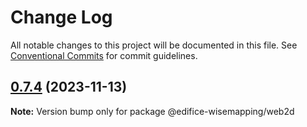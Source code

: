 # Change Log

All notable changes to this project will be documented in this file.
See [Conventional Commits](https://conventionalcommits.org) for commit guidelines.

## [0.7.4](https://bitbucket.org/wisemapping/wisemapping-frontend/compare/@edifice-wisemapping/web2d@0.7.3...@edifice-wisemapping/web2d@0.7.4) (2023-11-13)

**Note:** Version bump only for package @edifice-wisemapping/web2d
